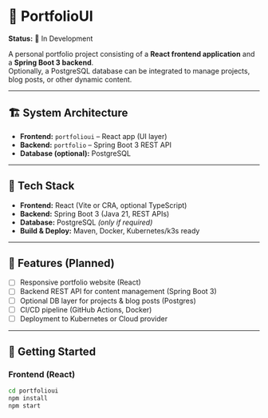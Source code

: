 # 📂 PortfolioUI  

**Status:** 🚧 In Development  

A personal portfolio project consisting of a **React frontend application** and a **Spring Boot 3 backend**.  
Optionally, a PostgreSQL database can be integrated to manage projects, blog posts, or other dynamic content.  

---

## 🏗️ System Architecture  

- **Frontend:** `portfolioui` – React app (UI layer)  
- **Backend:** `portfolio` – Spring Boot 3 REST API  
- **Database (optional):** PostgreSQL  

---

## 🔧 Tech Stack  

- **Frontend:** React (Vite or CRA, optional TypeScript)  
- **Backend:** Spring Boot 3 (Java 21, REST APIs)  
- **Database:** PostgreSQL *(only if required)*  
- **Build & Deploy:** Maven, Docker, Kubernetes/k3s ready  

---

## 📌 Features (Planned)  

- [ ] Responsive portfolio website (React)  
- [ ] Backend REST API for content management (Spring Boot 3)  
- [ ] Optional DB layer for projects & blog posts (Postgres)  
- [ ] CI/CD pipeline (GitHub Actions, Docker)  
- [ ] Deployment to Kubernetes or Cloud provider  

---

## 🚀 Getting Started  

### Frontend (React)  
```bash
cd portfolioui
npm install
npm start
